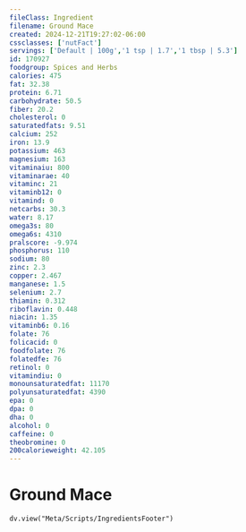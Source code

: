 ```yaml
---
fileClass: Ingredient
filename: Ground Mace
created: 2024-12-21T19:27:02-06:00
cssclasses: ['nutFact']
servings: ['Default | 100g','1 tsp | 1.7','1 tbsp | 5.3']
id: 170927
foodgroup: Spices and Herbs
calories: 475
fat: 32.38
protein: 6.71
carbohydrate: 50.5
fiber: 20.2
cholesterol: 0
saturatedfats: 9.51
calcium: 252
iron: 13.9
potassium: 463
magnesium: 163
vitaminaiu: 800
vitaminarae: 40
vitaminc: 21
vitaminb12: 0
vitamind: 0
netcarbs: 30.3
water: 8.17
omega3s: 80
omega6s: 4310
pralscore: -9.974
phosphorus: 110
sodium: 80
zinc: 2.3
copper: 2.467
manganese: 1.5
selenium: 2.7
thiamin: 0.312
riboflavin: 0.448
niacin: 1.35
vitaminb6: 0.16
folate: 76
folicacid: 0
foodfolate: 76
folatedfe: 76
retinol: 0
vitamindiu: 0
monounsaturatedfat: 11170
polyunsaturatedfat: 4390
epa: 0
dpa: 0
dha: 0
alcohol: 0
caffeine: 0
theobromine: 0
200calorieweight: 42.105
---
```


# Ground Mace

```dataviewjs
dv.view("Meta/Scripts/IngredientsFooter")
```